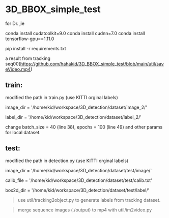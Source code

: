 # 3D_BBOX_simple_test
for Dr. jie

conda install cudatoolkit=9.0 
conda install cudnn=7.0
conda install tensorflow-gpu==1.11.0

pip install -r requirements.txt

a result from tracking seq00(https://github.com/hahakid/3D_BBOX_simple_test/blob/main/util/saveVideo.mp4)

## train:
  modified the path in train.py (use KITTI orginal labels)

  image_dir = '/home/kid/workspace/3D_detection/dataset/image_2/'
  
  label_dir = '/home/kid/workspace/3D_detection/dataset/label_2/'
 
change batch_size = 40 (line 38), epochs = 100 (line 49) and other params for local dataset.


## test:
  modified the path in detection.py (use KITTI orginal labels)
  
  image_dir = '/home/kid/workspace/3D_detection/dataset/test/image/'
  
  calib_file = '/home/kid/workspace/3D_detection/dataset/test/calib.txt'
  
  box2d_dir = '/home/kid/workspace/3D_detection/dataset/test/label/'


> use util/tracking2object.py to generate labels from tracking dataset.

> merge sequence images (./output) to mp4 with util/im2video.py

